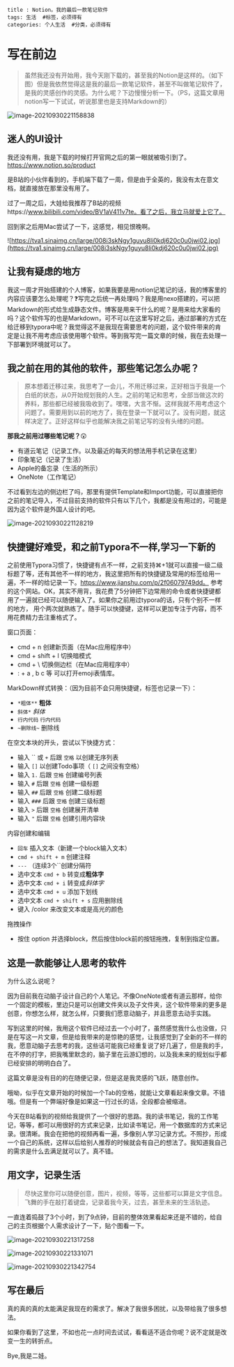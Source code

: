 ```
title : Notion。我的最后一款笔记软件
tags: 生活  #标签，必须得有
categories: 个人生活  #分类，必须得有
```

# **写在前边**

> 虽然我还没有开始用，我今天刚下载的，甚至我的Notion是这样的。（如下图）但是我依然觉得这是我的最后一款笔记软件，甚至不叫做笔记软件了，是我的灵感创作的灵感。为什么呢？下边慢慢分析一下。（PS，这篇文章用notion写一下试试，听说那里也是支持Markdown的）

![image-20210930221158838](https://tva1.sinaimg.cn/large/008i3skNgy1guz0f6qn8zj61ha0outaz02.jpg)

## **迷人的UI设计**

我还没有用，我是下载的时候打开官网之后的第一眼就被吸引到了。https://www.notion.so/product

是B站的小伙伴看到的，手机端下载了一周，但是由于全英的，我没有太在意文档，就直接放在那里没有用了。

过了一周之后，大娃给我推荐了B站的视频https://www.bilibili.com/video/BV1aV411v7te。看了之后，我立马就爱上它了。

回到家之后用Mac尝试了一下，这感觉，相见恨晚啊。

![https://tva1.sinaimg.cn/large/008i3skNgy1guyu8li0kdj620c0u0jwi02.jpg](https://tva1.sinaimg.cn/large/008i3skNgy1guyu8li0kdj620c0u0jwi02.jpg)

## 让我有疑虑的地方

我这一周才开始搭建的个人博客，如果我要是用notion记笔记的话，我的博客里的内容应该要怎么处理呢？❓写完之后统一再处理吗？我是用nexo搭建的，可以把Markdown的形式给生成静态文件。博客是用来干什么的呢？是用来给大家看的吗？这个软件写的也是Markdown，可不可以在这里写好之后，通过部署的方式在给迁移到typora中呢？我觉得这不是我现在需要思考的问题，这个软件带来的肯定是让我不用考虑应该使用哪个软件。等到我写完一篇文章的时候，我在去处理一下部署到环境就可以了。

## 我之前在用的其他的软件，那些笔记怎么办呢？

> 原本想着迁移过来，我思考了一会儿，不用迁移过来，正好相当于我是一个白纸的状态，从0开始规划我的人生。之前的笔记和思考，全部当做这次的养料，那些都已经被我吸收到了。嘿嘿，大言不惭。这样我就不用考虑这个问题了。需要用到以前的地方了，我在登录一下就可以了。没有问题，就这样决定了。正好这样似乎也能解决我之前笔记写的没有头绪的问题。

**那我之前用过哪些笔记呢？**😲

- 有道云笔记（记录工作。以及最近的每天的想法用手机记录在这里）
- 印象笔记（记录了生活）
- Apple的备忘录（生活的所示）
- OneNote（工作笔记）

不过看到左边的侧边栏了吗，那里有提供Template和Import功能，可以直接把你之前的笔记导入，不过目前支持的软件只有以下几个，我都是没有用过的，可能是因为这个软件是外国人设计的吧。

![image-20210930221128219](https://tva1.sinaimg.cn/large/008i3skNgy1guz0et1pu9j61zo0u077q02.jpg)

## 快捷键好难受，和之前Typora不一样,学习一下新的

之前使用Typora习惯了，快捷键有点不一样，之前支持⌘+1就可以直接一级二级标题了等，还有其他不一样的地方，我这里把所有的快捷键及常用的标签给用一遍，不一样的给记录一下。https://www.jianshu.com/p/2f06079749dd。 参考的这个网站。OK，其实不用背，我花费了5分钟把下边常用的命令或者快捷键都用了一遍就已经可以随便输入了。如果你之前用过typora的话，只有个别不一样的地方， 用个两次就熟练了。随手可以快捷键，这样可以更加专注于内容，而不用花费精力去注重格式了。

窗口页面：

- cmd + n 创建新页面（在Mac应用程序中）
- cmd + shift + l 切换暗模式
- cmd + \ 切换侧边栏（在Mac应用程序中）
- : + a , b c 等 可以打开emoji表情库。

MarkDown样式转换：（因为目前不会只用快捷键，标签也记录一下）：

- `*粗体**` **粗体**
- `斜体*` *斜体*
- `行内代码` `行内代码`
- `~删除线~` 删除线

在空文本块的开头，尝试以下快捷方式：

- 输入 `` 或 `+` 后跟 `空格` 以创建无序列表
- 输入 `[]` 以创建Todo事项（ `[]` 之间没有空格）
- 输入 `1.` 后跟 `空格` 创建编号列表
- 输入 `#` 后跟 `空格` 创建一级标题
- 输入 `##` 后跟 `空格` 创建二级标题
- 输入 `###` 后跟 `空格` 创建三级标题
- 输入 `>` 后跟 `空格` 创建展开清单
- 输入 `"` 后跟 `空格` 创建引用内容块

内容创建和编辑

- `回车` 插入文本（新建一个block输入文本）
- `cmd + shift + m` 创建注释
- `---` （连续3个``创建分隔符
- 选中文本 `cmd + b` 转变成**粗体字**
- 选中文本 `cmd + i` 转变成*斜体字*
- 选中文本 `cmd + u` 添加下划线
- 选中文本 `cmd + shift + s` 应用删除线
- 键入 /color 来改变文本或是高光的颜色

拖拽操作

- 按住 option 并选择block，然后按住block前的按钮拖拽，复制到指定位置。

## 这是一款能够让人思考的软件

为什么这么说呢？

因为目前我在动脑子设计自己的个人笔记。不像OneNote或者有道云那样，给你一个固定的模板，里边只是可以创建文件夹以及子文件夹，这个软件带来的更多是创意，你想怎么样，就怎么样，只要我们愿意动脑子，并且愿意去动手实践。

写到这里的时候，我用这个软件已经过去一个小时了，虽然感觉我什么也没做，只是在写这一片文章，但是给我带来的是惊艳的感觉，让我感觉到了全新的不一样的我，愿意动脑子去思考的我，这些话可能我已经重复说了好几遍了，但是我的手，在不停的打字，把我嘴里默念的，脑子里在云游幻想的，以及我未来的规划似乎都已经安排的明明白白了。

这篇文章是没有目的的在随便记录，但是这是我灵感的飞跃，随意创作。

哦呦，似乎在文章开始的时候加一个Tab的空格，就能让文章看起来像文章。不错哦。但是有一个弊端好像是如果这一行过长的话，全段都会被缩进。

今天在B站看到的视频给我提供了一个很好的思路。我的读书笔记，我的工作笔记，等等，都可以用很好的方式来记录，比如读书笔记，用一个数据库的方式来记录。很清晰。我会在把他的视频再看一遍，多像别人学习记录方式。不照抄，形成一个自己的系统，这样以后给别人推荐的时候就会有自己的想法了。我知道我自己的需求是什么去满足就可以了。真不错。

## 用文字，记录生活

> 尽快这里你可以随便创意，图片，视频，等等，这些都可以算是文字信息。飞舞的手在敲打着键盘，记录着我今天，过去，甚至未来的生活轨迹。

一直连着捣鼓了3个小时，到了9点钟，目前的整体效果看起来还是不错的，给自己的主页根据个人需求设计了一下，贴个图看一下。

![image-20210930221317258](https://tva1.sinaimg.cn/large/008i3skNgy1guz0gk4dirj61fu0u0q6p02.jpg)

![image-20210930221331071](https://tva1.sinaimg.cn/large/008i3skNgy1guz0gsg1arj61i00u0ad302.jpg)

![image-20210930221342754](https://tva1.sinaimg.cn/large/008i3skNgy1guz0gzusr0j61ga0u0dka02.jpg)

## 写在最后

真的真的真的太能满足我现在的需求了。解决了我很多困扰，以及带给我了很多想法。

如果你看到了这里，不如也花一点时间去试试，看看适不适合你呢？说不定就是改变一生的转折点。

Bye,我是二娃。